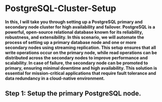 # PostgreSQL-Cluster-Setup

**In this, I will take you through setting up a PostgreSQL primary and secondary node cluster for high availability and failover. PostgreSQL is a powerful, open-source relational database known for its reliability, robustness, and extensibility. In this scenario, we will automate the process of setting up a primary database node and one or more secondary nodes using streaming replication. This setup ensures that all write operations occur on the primary node, while read operations can be distributed across the secondary nodes to improve performance and scalability. In case of failure, the secondary node can be promoted to primary, ensuring minimal downtime and high availability. This solution is essential for mission-critical applications that require fault tolerance and data redundancy in a cloud-native environment.**
  
<h2>Step 1: Setup the primary PostgreSQL node.</h2>

